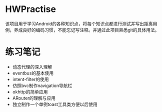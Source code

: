 # HWPractise
该项目用于学习Android的各种知识点，将每个知识点都进行测试并写出距离用例，养成良好的编码习惯，不能忘记写注释。并通过此项目熟悉git的具体用法。


# 练习笔记
- 动态代理的深入理解
- eventbus的基本使用
- intent-filter的使用
- 仿照bvc制作navigation导航栏
- okhttp的简单应用
- ARouter的理解与应用
- 独立制作一个单例toast工具类方便以后使用
